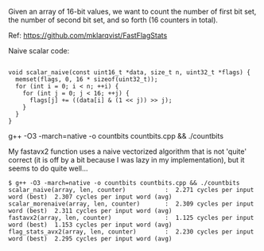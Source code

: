 Given an array of 16-bit values, we want to count the number of first bit set, the number
of second bit set, and so forth (16 counters in total).

Ref: https://github.com/mklarqvist/FastFlagStats

Naive scalar code:
```

void scalar_naive(const uint16_t *data, size_t n, uint32_t *flags) {
  memset(flags, 0, 16 * sizeof(uint32_t));
  for (int i = 0; i < n; ++i) {
    for (int j = 0; j < 16; ++j) {
      flags[j] += ((data[i] & (1 << j)) >> j);
    }
  }
}
```

g++ -O3 -march=native -o countbits countbits.cpp && ./countbits


My fastavx2 function uses a naive vectorized algorithm that is not 'quite' correct (it is off by a bit
because I was lazy in my implementation), but it seems to do quite well...

```
$ g++ -O3 -march=native -o countbits countbits.cpp && ./countbits
scalar_naive(array, len, counter)       	:  2.271 cycles per input word (best)  2.307 cycles per input word (avg)
scalar_morenaive(array, len, counter)   	:  2.309 cycles per input word (best)  2.311 cycles per input word (avg)
fastavx2(array, len, counter)           	:  1.125 cycles per input word (best)  1.153 cycles per input word (avg)
flag_stats_avx2(array, len, counter)    	:  2.230 cycles per input word (best)  2.295 cycles per input word (avg)
```
